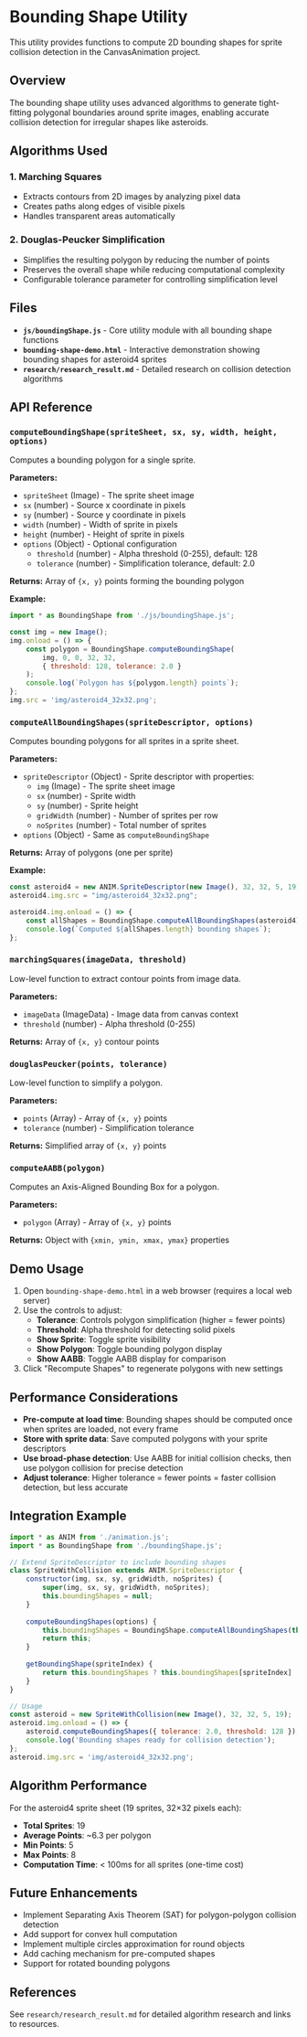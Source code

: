 # Bounding Shape Utility

This utility provides functions to compute 2D bounding shapes for sprite collision detection in the CanvasAnimation project.

## Overview

The bounding shape utility uses advanced algorithms to generate tight-fitting polygonal boundaries around sprite images, enabling accurate collision detection for irregular shapes like asteroids.

## Algorithms Used

### 1. Marching Squares
- Extracts contours from 2D images by analyzing pixel data
- Creates paths along edges of visible pixels
- Handles transparent areas automatically

### 2. Douglas-Peucker Simplification
- Simplifies the resulting polygon by reducing the number of points
- Preserves the overall shape while reducing computational complexity
- Configurable tolerance parameter for controlling simplification level

## Files

- **`js/boundingShape.js`** - Core utility module with all bounding shape functions
- **`bounding-shape-demo.html`** - Interactive demonstration showing bounding shapes for asteroid4 sprites
- **`research/research_result.md`** - Detailed research on collision detection algorithms

## API Reference

### `computeBoundingShape(spriteSheet, sx, sy, width, height, options)`

Computes a bounding polygon for a single sprite.

**Parameters:**
- `spriteSheet` (Image) - The sprite sheet image
- `sx` (number) - Source x coordinate in pixels
- `sy` (number) - Source y coordinate in pixels
- `width` (number) - Width of sprite in pixels
- `height` (number) - Height of sprite in pixels
- `options` (Object) - Optional configuration
  - `threshold` (number) - Alpha threshold (0-255), default: 128
  - `tolerance` (number) - Simplification tolerance, default: 2.0

**Returns:** Array of `{x, y}` points forming the bounding polygon

**Example:**
```javascript
import * as BoundingShape from './js/boundingShape.js';

const img = new Image();
img.onload = () => {
    const polygon = BoundingShape.computeBoundingShape(
        img, 0, 0, 32, 32,
        { threshold: 128, tolerance: 2.0 }
    );
    console.log(`Polygon has ${polygon.length} points`);
};
img.src = 'img/asteroid4_32x32.png';
```

### `computeAllBoundingShapes(spriteDescriptor, options)`

Computes bounding polygons for all sprites in a sprite sheet.

**Parameters:**
- `spriteDescriptor` (Object) - Sprite descriptor with properties:
  - `img` (Image) - The sprite sheet image
  - `sx` (number) - Sprite width
  - `sy` (number) - Sprite height
  - `gridWidth` (number) - Number of sprites per row
  - `noSprites` (number) - Total number of sprites
- `options` (Object) - Same as `computeBoundingShape`

**Returns:** Array of polygons (one per sprite)

**Example:**
```javascript
const asteroid4 = new ANIM.SpriteDescriptor(new Image(), 32, 32, 5, 19);
asteroid4.img.src = "img/asteroid4_32x32.png";

asteroid4.img.onload = () => {
    const allShapes = BoundingShape.computeAllBoundingShapes(asteroid4);
    console.log(`Computed ${allShapes.length} bounding shapes`);
};
```

### `marchingSquares(imageData, threshold)`

Low-level function to extract contour points from image data.

**Parameters:**
- `imageData` (ImageData) - Image data from canvas context
- `threshold` (number) - Alpha threshold (0-255)

**Returns:** Array of `{x, y}` contour points

### `douglasPeucker(points, tolerance)`

Low-level function to simplify a polygon.

**Parameters:**
- `points` (Array) - Array of `{x, y}` points
- `tolerance` (number) - Simplification tolerance

**Returns:** Simplified array of `{x, y}` points

### `computeAABB(polygon)`

Computes an Axis-Aligned Bounding Box for a polygon.

**Parameters:**
- `polygon` (Array) - Array of `{x, y}` points

**Returns:** Object with `{xmin, ymin, xmax, ymax}` properties

## Demo Usage

1. Open `bounding-shape-demo.html` in a web browser (requires a local web server)
2. Use the controls to adjust:
   - **Tolerance**: Controls polygon simplification (higher = fewer points)
   - **Threshold**: Alpha threshold for detecting solid pixels
   - **Show Sprite**: Toggle sprite visibility
   - **Show Polygon**: Toggle bounding polygon display
   - **Show AABB**: Toggle AABB display for comparison
3. Click "Recompute Shapes" to regenerate polygons with new settings

## Performance Considerations

- **Pre-compute at load time**: Bounding shapes should be computed once when sprites are loaded, not every frame
- **Store with sprite data**: Save computed polygons with your sprite descriptors
- **Use broad-phase detection**: Use AABB for initial collision checks, then use polygon collision for precise detection
- **Adjust tolerance**: Higher tolerance = fewer points = faster collision detection, but less accurate

## Integration Example

```javascript
import * as ANIM from './animation.js';
import * as BoundingShape from './boundingShape.js';

// Extend SpriteDescriptor to include bounding shapes
class SpriteWithCollision extends ANIM.SpriteDescriptor {
    constructor(img, sx, sy, gridWidth, noSprites) {
        super(img, sx, sy, gridWidth, noSprites);
        this.boundingShapes = null;
    }
    
    computeBoundingShapes(options) {
        this.boundingShapes = BoundingShape.computeAllBoundingShapes(this, options);
        return this;
    }
    
    getBoundingShape(spriteIndex) {
        return this.boundingShapes ? this.boundingShapes[spriteIndex] : null;
    }
}

// Usage
const asteroid = new SpriteWithCollision(new Image(), 32, 32, 5, 19);
asteroid.img.onload = () => {
    asteroid.computeBoundingShapes({ tolerance: 2.0, threshold: 128 });
    console.log('Bounding shapes ready for collision detection');
};
asteroid.img.src = 'img/asteroid4_32x32.png';
```

## Algorithm Performance

For the asteroid4 sprite sheet (19 sprites, 32×32 pixels each):
- **Total Sprites**: 19
- **Average Points**: ~6.3 per polygon
- **Min Points**: 5
- **Max Points**: 8
- **Computation Time**: < 100ms for all sprites (one-time cost)

## Future Enhancements

- Implement Separating Axis Theorem (SAT) for polygon-polygon collision detection
- Add support for convex hull computation
- Implement multiple circles approximation for round objects
- Add caching mechanism for pre-computed shapes
- Support for rotated bounding polygons

## References

See `research/research_result.md` for detailed algorithm research and links to resources.
